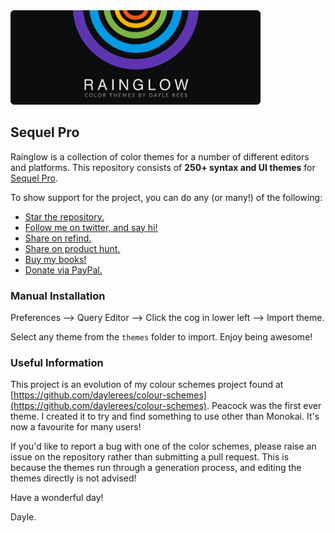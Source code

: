 <img alt="Rainglow" src="https://raw.githubusercontent.com/rainglow/examples/master/artwork/header.png" width="400" />

## Sequel Pro

Rainglow is a collection of color themes for a number of different editors and platforms. This repository consists of **250+ syntax and UI themes** for [Sequel Pro](https://www.sequelpro.com/).

To show support for the project, you can do any (or many!) of the following:

- [Star the repository.](https://github.com/rainglow/sequel-pro/stargazers)
- [Follow me on twitter, and say hi!](https://twitter.com/daylerees)
- [Share on refind.](https://refind.com/daylerees?invite=9125a6f6a7)
- [Share on product hunt.](https://www.producthunt.com/)
- [Buy my books!](https://daylerees.com/books/)
- [Donate via PayPal.](https://paypal.me/daylerees)

### Manual Installation

Preferences --> Query Editor --> Click the cog in lower left --> Import theme.

Select any theme from the `themes` folder to import. Enjoy being awesome!

### Useful Information

This project is an evolution of my colour schemes project found at [https://github.com/daylerees/colour-schemes](https://github.com/daylerees/colour-schemes). Peacock was the first ever theme. I created it to try and find something to use other than Monokai. It's now a favourite for many users!

If you'd like to report a bug with one of the color schemes, please raise an issue on the repository rather than submitting a pull request. This is because the themes run through a generation process, and editing the themes directly is not advised!

Have a wonderful day!

Dayle.